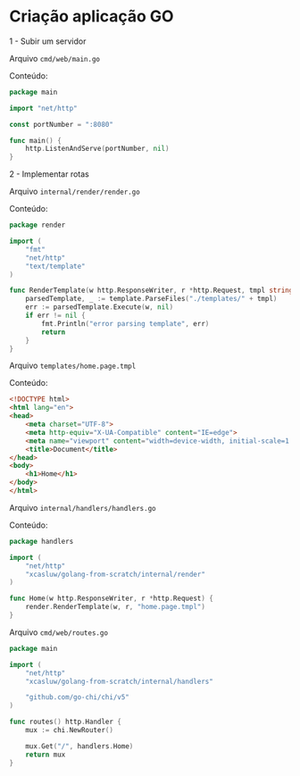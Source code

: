 # Criação aplicação GO

1 - Subir um servidor

Arquivo `cmd/web/main.go`

Conteúdo:
```go
package main

import "net/http"

const portNumber = ":8080"

func main() {
	http.ListenAndServe(portNumber, nil)
}

```

2 - Implementar rotas

Arquivo `internal/render/render.go`

Conteúdo:
```go
package render

import (
	"fmt"
	"net/http"
	"text/template"
)

func RenderTemplate(w http.ResponseWriter, r *http.Request, tmpl string) {
	parsedTemplate, _ := template.ParseFiles("./templates/" + tmpl)
	err := parsedTemplate.Execute(w, nil)
	if err != nil {
		fmt.Println("error parsing template", err)
		return
	}
}
```


Arquivo `templates/home.page.tmpl`

Conteúdo:
```html
<!DOCTYPE html>
<html lang="en">
<head>
    <meta charset="UTF-8">
    <meta http-equiv="X-UA-Compatible" content="IE=edge">
    <meta name="viewport" content="width=device-width, initial-scale=1.0">
    <title>Document</title>
</head>
<body>
    <h1>Home</h1>
</body>
</html>
```


Arquivo `internal/handlers/handlers.go`

Conteúdo:
```go
package handlers

import (
	"net/http"
	"xcasluw/golang-from-scratch/internal/render"
)

func Home(w http.ResponseWriter, r *http.Request) {
	render.RenderTemplate(w, r, "home.page.tmpl")
}
```


Arquivo `cmd/web/routes.go`

```go
package main

import (
	"net/http"
	"xcasluw/golang-from-scratch/internal/handlers"

	"github.com/go-chi/chi/v5"
)

func routes() http.Handler {
	mux := chi.NewRouter()

	mux.Get("/", handlers.Home)
	return mux
}
```
